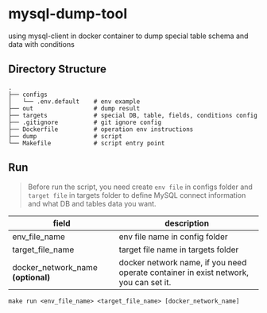 # mysql-dump-tool

using mysql-client in docker container to dump special table schema and data with conditions

## Directory Structure

```
.
├── configs
│   └── .env.default    # env example
├── out                 # dump result
├── targets             # special DB, table, fields, conditions config
├── .gitignore          # git ignore config
├── Dockerfile          # operation env instructions
├── dump                # script
└── Makefile            # script entry point
```

## Run

> Before run the script, you need create `env file` in configs folder and `target file` in targets folder to define MySQL connect information and what DB and tables data you want.

| field | description |
| --- | --- |
| env_file_name | env file name in config folder |
| target_file_name | target file name in targets folder |
| docker_network_name __(optional)__ | docker network name, if you need operate container in exist network, you can set it. |

```shell
make run <env_file_name> <target_file_name> [docker_network_name]
```
